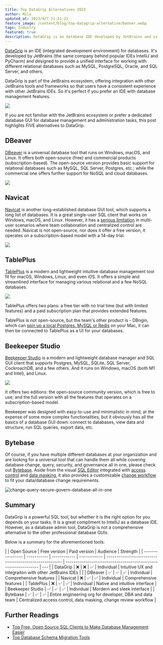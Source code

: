 ```yaml
---
title: Top DataGrip Alternatives 2023
author: Mila
updated_at: 2023/9/7 21:21:21
feature_image: /content/blog/top-datagrip-alternative/banner.webp
tags: Industry
featured: true
description: DataGrip is an database IDE developed by JetBrains and is closely integrated with the JetBrains ecosystem. As a database admin tool, DataGrip is not a comprehensive alternative to the other dedicated database GUIs. Here, we are taking a look at top DataGrip alternatives.
---
```


[DataGrip](https://www.jetbrains.com/datagrip/) is an IDE (integrated development environment) for databases. It's developed by JetBrains (the same company behind popular IDEs IntelliJ and PyCharm) and designed to provide a unified interface for working with different relational databases such as MySQL, PostgreSQL, Oracle, and SQL Server, and others.

DataGrip is part of the JetBrains ecosystem, offering integration with other JetBrains tools and frameworks so that users have a consistent experience with other JetBrains IDEs. So it's perfect if you prefer an IDE with database management features.

![](/content/blog/top-datagrip-alternative/datagrip.webp)

If you are not familiar with the JetBrains ecosystem or prefer a dedicated database GUI for database management and administration tasks, this post highlights FIVE alternatives to DataGrip.

## DBeaver

[DBeaver](https://dbeaver.com/) is a universal database tool that runs on Windows, macOS, and Linux. It offers both open-source (free) and commercial products (subscription-based). The open-source version provides basic support for relational databases such as MySQL, SQL Server, Postgres, etc.; while the commercial one offers further support for NoSQL and cloud databases.

![](/content/blog/top-datagrip-alternative/dbeaver.webp)

## Navicat

[Navicat](https://navicat.com/) is another long-established database GUI tool, which supports a long list of databases. It is a great single-user SQL client that works on Windows, macOS, and Linux. However, it has a [serious limitation](/blog/stop-using-navicat/) in multi-user scenarios where team collaboration and centralized control are needed. Navicat is not open-source, nor does it offer a free version, it operates on a subscription-based model with a 14-day trial.

![](/content/blog/top-datagrip-alternative/navicat.webp)

## TablePlus

[TablePlus](https://tableplus.com/) is a modern and lightweight intuitive database management tool fit for macOS, Windows, Linux, and even iOS. It offers a simple and streamlined interface for managing various relational and a few NoSQL databases.

![](/content/blog/top-datagrip-alternative/tableplus.webp)

TablePlus offers two plans: a free tier with no trial time (but with limited features) and a paid subscription plan that provides extended features.

TablePlus is not open-source, but the team's other product is - DBngin, which can [spin up a local Postgres, MySQL or Redis](/blog/free-tools-to-start-local-database-on-mac/) on your Mac, it can then be connected to TablePlus as a UI for your databases.

## Beekeeper Studio

[Beekeeper Studio](https://www.beekeeperstudio.io/) is a modern and lightweight database manager and SQL GUI client that supports Postgres, MySQL, SQLite, SQL Server, CockroachDB, and a few others. And it runs on Windows, macOS (both M1 and Intel), and Linux.

![](/content/blog/top-datagrip-alternative/beekeeper.webp)

It offers two editions: the open-source community version, which is free to use; and the full version with all the features that operates on a subscription-based model.

Beekeeper was designed with easy-to-use and minimalistic in mind, at the expense of some more complex functionalities, but it obviously has all the basics of a database GUI down: connect to databases, view data and structure, run SQL queries, export data, etc.

## Bytebase

Of course, if you have multiple different databases at your organization and are looking for a universal tool that can handle them all while covering database change, query, security, and governance all in one, please check out [Bytebase](/). Aside from the visual [SQL Editor](/docs/sql-editor/overview/) integrated with [access control](/docs/security/data-access-control/) and [data masking](/docs/security/mask-data/), it also provides a customizable [change workflow](/docs/concepts/database-change-workflow/) to fit your data/database change requirements.

![change-query-secure-govern-database-all-in-one](/images/db-scheme-lg.png)

## Summary

DataGrip is a powerful SQL tool, but whether it is the right option for you depends on your tasks. It is a great compliment to IntelliJ as a database IDE. However, as a database admin tool, DataGrip is not a comprehensive alternative to the other professional database GUIs.

Below is a summary for the aforementioned tools:

|                  | Open Source | Free version | Paid version | Audience                                                | Strength                                                         |
| ---------------- | ----------- | ------------ | ------------ | ------------------------------------------------------- | ---------------------------------------------------------------- | --- |
| DataGrip         | ❌          | ❌           | ✅           | Individual                                              | Intuitive UX and integraiton with other JetBrains IDEs           |     |
| DBeaver          | ✅          | ✅           | ✅           | Individual                                              | Comprehensive features                                           |
| Navicat          | ❌          | ✅           | ✅           | Individual                                              | Comprehensive features                                           |
| TablePlus        | ❌          | ✅           | ✅           | Individual                                              | Native and intuitive interface                                   |
| Beekeeper Studio | ✅          | ✅           | ✅           | Individual                                              | Mordern and sleek interface                                      |
| Bytebase         | ✅          | ✅           | ✅           | Entire engineering org for developer, DBA and data team | Centralized access control, data masking, change review workflow |

## Further Readings

- [Top Free, Open Source SQL Clients to Make Database Management Easier](/blog/top-open-source-sql-clients/)
- [Top Database Schema Migration Tools](/blog/top-database-schema-change-tool-evolution/)
